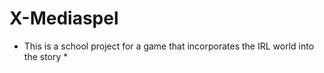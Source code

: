 # X-Mediaspel
* This is a school project for a game that incorporates the IRL world into the story *

